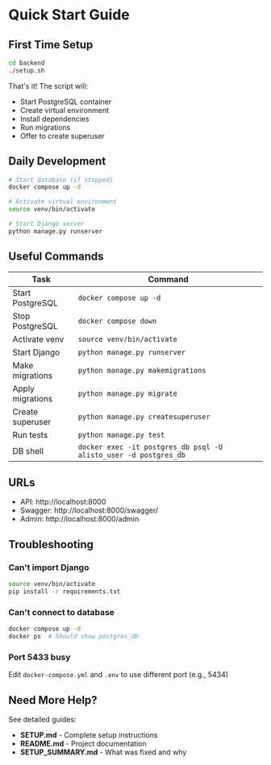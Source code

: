 # Quick Start Guide

## First Time Setup

```bash
cd backend
./setup.sh
```

That's it! The script will:
- Start PostgreSQL container
- Create virtual environment
- Install dependencies
- Run migrations
- Offer to create superuser

## Daily Development

```bash
# Start database (if stopped)
docker compose up -d

# Activate virtual environment
source venv/bin/activate

# Start Django server
python manage.py runserver
```

## Useful Commands

| Task | Command |
|------|---------|
| Start PostgreSQL | `docker compose up -d` |
| Stop PostgreSQL | `docker compose down` |
| Activate venv | `source venv/bin/activate` |
| Start Django | `python manage.py runserver` |
| Make migrations | `python manage.py makemigrations` |
| Apply migrations | `python manage.py migrate` |
| Create superuser | `python manage.py createsuperuser` |
| Run tests | `python manage.py test` |
| DB shell | `docker exec -it postgres_db psql -U alisto_user -d postgres_db` |

## URLs

- API: http://localhost:8000
- Swagger: http://localhost:8000/swagger/
- Admin: http://localhost:8000/admin

## Troubleshooting

### Can't import Django
```bash
source venv/bin/activate
pip install -r requirements.txt
```

### Can't connect to database
```bash
docker compose up -d
docker ps  # Should show postgres_db
```

### Port 5433 busy
Edit `docker-compose.yml` and `.env` to use different port (e.g., 5434)

## Need More Help?

See detailed guides:
- **SETUP.md** - Complete setup instructions
- **README.md** - Project documentation
- **SETUP_SUMMARY.md** - What was fixed and why
